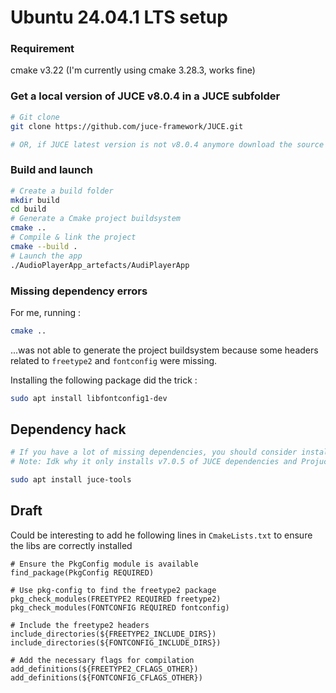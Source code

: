 
# Ubuntu 24.04.1 LTS setup

### Requirement
cmake v3.22 (I'm currently using cmake 3.28.3, works fine)

### Get a local version of JUCE v8.0.4 in a JUCE subfolder

````bash
# Git clone
git clone https://github.com/juce-framework/JUCE.git 

# OR, if JUCE latest version is not v8.0.4 anymore download the source code from github https://github.com/juce-framework/JUCE/releases/tag/8.0.4 and put everything in a JUCE subfolder.
````

### Build and launch

````bash
# Create a build folder
mkdir build
cd build
# Generate a Cmake project buildsystem
cmake ..
# Compile & link the project
cmake --build .
# Launch the app
./AudioPlayerApp_artefacts/AudiPlayerApp
````


### Missing dependency errors 

For me, running :
````bash
cmake ..
````

...was not able to generate the project buildsystem because some headers related to `freetype2` and `fontconfig` were missing.

Installing the following package did the trick :

````bash
sudo apt install libfontconfig1-dev   
````

## Dependency hack

````bash
# If you have a lot of missing dependencies, you should consider installing `juce-tools` package which comes with all the dependencies needed. Drawback: it also installs the Projucer (not needed when using Cmake flows).
# Note: Idk why it only installs v7.0.5 of JUCE dependencies and Projucer on my computer, I've not been able to get the last current version (v8.0.4) 

sudo apt install juce-tools
````

## Draft

Could be interesting to add he following lines in `CmakeLists.txt` to ensure the libs are correctly installed

````
# Ensure the PkgConfig module is available
find_package(PkgConfig REQUIRED)

# Use pkg-config to find the freetype2 package
pkg_check_modules(FREETYPE2 REQUIRED freetype2)
pkg_check_modules(FONTCONFIG REQUIRED fontconfig)

# Include the freetype2 headers
include_directories(${FREETYPE2_INCLUDE_DIRS})
include_directories(${FONTCONFIG_INCLUDE_DIRS})

# Add the necessary flags for compilation
add_definitions(${FREETYPE2_CFLAGS_OTHER})
add_definitions(${FONTCONFIG_CFLAGS_OTHER})

````